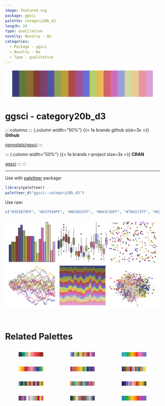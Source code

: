 ```yaml
---
image: featured.svg
package: ggsci
palette: category20b_d3
length: 20
type: qualitative
novelty: Novelty - No
categories:
  - Package - ggsci
  - Novelty - No
  - Type - qualitative
---
```


![](featured.svg)

# ggsci - category20b_d3 

::: columns
::: {.column width="50%"}
{{< fa brands github size=3x >}}
**Github**

[nanxstats/ggsci](https://github.com/nanxstats/ggsci)
:::

::: {.column width="50%"}
{{< fa brands r-project size=3x >}}
**CRAN**

[ggsci](https://CRAN.R-project.org/package=ggsci)
:::
:::

<hr> 

Use with [paletteer](https://emilhvitfeldt.github.io/paletteer/) package:

```r
library(paletteer)
paletteer_d("ggsci::category20b_d3")
```

Use raw:

```r
c("#393B79FF", "#637939FF", "#8C6D31FF", "#843C39FF", "#7B4173FF", "#5254A3FF", "#8CA252FF", "#BD9E39FF", "#AD494AFF", "#A55194FF", "#6B6ECFFF", "#B5CF6BFF", "#E7BA52FF", "#D6616BFF", "#CE6DBDFF", "#9C9EDEFF", "#CEDB9CFF", "#E7CB94FF", "#E7969CFF", "#DE9ED6FF")
``` 

![](examples.svg) 

<br>

# Related Palettes

<div class="list" style="display: grid; grid-template-columns: auto auto auto;"> <figure class="figure">
<a href="../../awtools/a_palette/"> <img src="../../awtools/a_palette/featured.svg" style="width: 100%;" class="figure-img"></a>
</figure> <figure class="figure">
<a href="../../ggthemes/manyeys/"> <img src="../../ggthemes/manyeys/featured.svg" style="width: 100%;" class="figure-img"></a>
</figure> <figure class="figure">
<a href="../../ggthemes/Hue_Circle/"> <img src="../../ggthemes/Hue_Circle/featured.svg" style="width: 100%;" class="figure-img"></a>
</figure> <figure class="figure">
<a href="../../MetBrewer/Signac/"> <img src="../../MetBrewer/Signac/featured.svg" style="width: 100%;" class="figure-img"></a>
</figure> <figure class="figure">
<a href="../../DresdenColor/paired/"> <img src="../../DresdenColor/paired/featured.svg" style="width: 100%;" class="figure-img"></a>
</figure> <figure class="figure">
<a href="../../ggthemes/stata_s2color/"> <img src="../../ggthemes/stata_s2color/featured.svg" style="width: 100%;" class="figure-img"></a>
</figure> <figure class="figure">
<a href="../../MetBrewer/Redon/"> <img src="../../MetBrewer/Redon/featured.svg" style="width: 100%;" class="figure-img"></a>
</figure> <figure class="figure">
<a href="../../rcartocolor/Vivid/"> <img src="../../rcartocolor/Vivid/featured.svg" style="width: 100%;" class="figure-img"></a>
</figure> <figure class="figure">
<a href="../../MetBrewer/Renoir/"> <img src="../../MetBrewer/Renoir/featured.svg" style="width: 100%;" class="figure-img"></a>
</figure> <figure class="figure">
<a href="../../palettetown/rattata/"> <img src="../../palettetown/rattata/featured.svg" style="width: 100%;" class="figure-img"></a>
</figure> <figure class="figure">
<a href="../../impressionist.colors/un_dimanche_apres_midi_a_l_ile_de_la_grande_jatte/"> <img src="../../impressionist.colors/un_dimanche_apres_midi_a_l_ile_de_la_grande_jatte/featured.svg" style="width: 100%;" class="figure-img"></a>
</figure> <figure class="figure">
<a href="../../ggthemes/Classic_Cyclic/"> <img src="../../ggthemes/Classic_Cyclic/featured.svg" style="width: 100%;" class="figure-img"></a>
</figure> 
</div>
